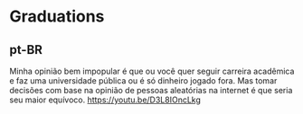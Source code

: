 # Graduations

## pt-BR

Minha opinião bem impopular é que ou você quer seguir carreira acadêmica e faz uma universidade pública ou é só dinheiro jogado fora. Mas tomar decisões com base na opinião de pessoas aleatórias na internet é que seria seu maior equívoco. https://youtu.be/D3L8IOncLkg  
